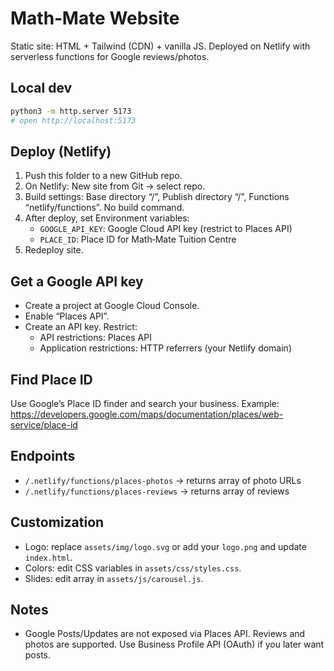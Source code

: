 # Math‑Mate Website

Static site: HTML + Tailwind (CDN) + vanilla JS. Deployed on Netlify with serverless functions for Google reviews/photos.

## Local dev
```bash
python3 -m http.server 5173
# open http://localhost:5173
```

## Deploy (Netlify)
1. Push this folder to a new GitHub repo.
2. On Netlify: New site from Git → select repo.
3. Build settings: Base directory “/”, Publish directory “/”, Functions “netlify/functions”. No build command.
4. After deploy, set Environment variables:
   - `GOOGLE_API_KEY`: Google Cloud API key (restrict to Places API)
   - `PLACE_ID`: Place ID for Math‑Mate Tuition Centre
5. Redeploy site.

## Get a Google API key
- Create a project at Google Cloud Console.
- Enable “Places API”.
- Create an API key. Restrict:
  - API restrictions: Places API
  - Application restrictions: HTTP referrers (your Netlify domain)

## Find Place ID
Use Google’s Place ID finder and search your business. Example: https://developers.google.com/maps/documentation/places/web-service/place-id

## Endpoints
- `/.netlify/functions/places-photos` → returns array of photo URLs
- `/.netlify/functions/places-reviews` → returns array of reviews

## Customization
- Logo: replace `assets/img/logo.svg` or add your `logo.png` and update `index.html`.
- Colors: edit CSS variables in `assets/css/styles.css`.
- Slides: edit array in `assets/js/carousel.js`.

## Notes
- Google Posts/Updates are not exposed via Places API. Reviews and photos are supported. Use Business Profile API (OAuth) if you later want posts.
